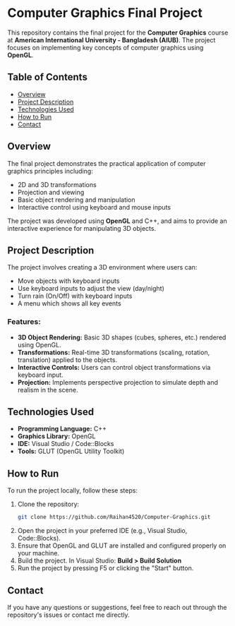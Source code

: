 # Computer Graphics Final Project

This repository contains the final project for the **Computer Graphics** course at **American International University - Bangladesh (AIUB)**. The project focuses on implementing key concepts of computer graphics using **OpenGL**.

## Table of Contents
- [Overview](#overview)
- [Project Description](#project-description)
- [Technologies Used](#technologies-used)
- [How to Run](#how-to-run)
- [Contact](#contact)

## Overview

The final project demonstrates the practical application of computer graphics principles including:

- 2D and 3D transformations
- Projection and viewing
- Basic object rendering and manipulation
- Interactive control using keyboard and mouse inputs

The project was developed using **OpenGL** and C++, and aims to provide an interactive experience for manipulating 3D objects.

## Project Description

The project involves creating a 3D environment where users can:

- Move objects with keyboard inputs
- Use keyboard inputs to adjust the view (day/night)
- Turn rain (On/Off) with keyboard inputs
- A menu which shows all key events

### Features:
- **3D Object Rendering:** Basic 3D shapes (cubes, spheres, etc.) rendered using OpenGL.
- **Transformations:** Real-time 3D transformations (scaling, rotation, translation) applied to the objects.
- **Interactive Controls:** Users can control object transformations via keyboard input.
- **Projection:** Implements perspective projection to simulate depth and realism in the scene.

## Technologies Used

- **Programming Language:** C++
- **Graphics Library:** OpenGL
- **IDE:** Visual Studio / Code::Blocks
- **Tools:** GLUT (OpenGL Utility Toolkit)

## How to Run

To run the project locally, follow these steps:

1. Clone the repository:
   ```bash
   git clone https://github.com/Raihan4520/Computer-Graphics.git
2. Open the project in your preferred IDE (e.g., Visual Studio, Code::Blocks).
3. Ensure that OpenGL and GLUT are installed and configured properly on your machine.
4. Build the project. In Visual Studio: **Build > Build Solution**
5. Run the project by pressing F5 or clicking the "Start" button.

## Contact

If you have any questions or suggestions, feel free to reach out through the repository's issues or contact me directly.
